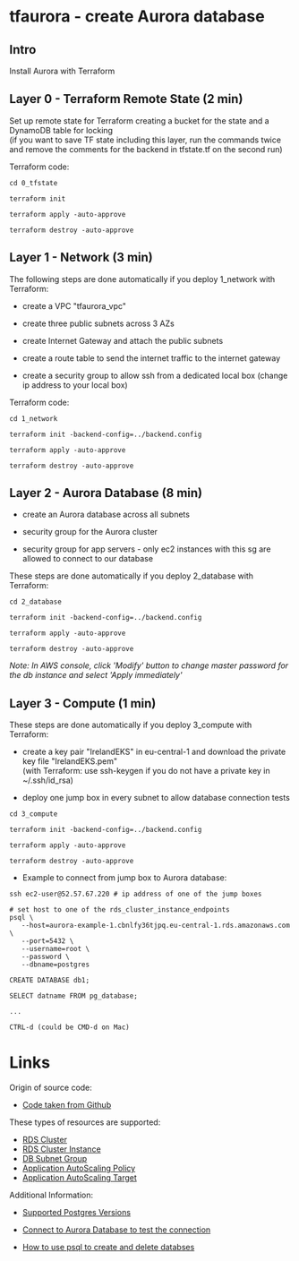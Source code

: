 # tfaurora - create Aurora database

## Intro

Install Aurora with Terraform

## Layer 0 - Terraform Remote State (2 min)

Set up remote state for Terraform creating a bucket for the state and a DynamoDB table for locking<br>
(if you want to save TF state including this layer, run the commands twice and remove the comments for the backend in tfstate.tf on the second run)

Terraform code:
```
cd 0_tfstate

terraform init

terraform apply -auto-approve

terraform destroy -auto-approve
```

## Layer 1 - Network (3 min)

The following steps are done automatically if you deploy 1_network with Terraform:

* create a VPC "tfaurora_vpc" 

* create three public subnets across 3 AZs 

* create Internet Gateway and attach the public subnets

* create a route table to send the internet traffic to the internet gateway

* create a security group to allow ssh from a dedicated local box (change ip address to your local box)

Terraform code:
```
cd 1_network

terraform init -backend-config=../backend.config

terraform apply -auto-approve

terraform destroy -auto-approve
```

## Layer 2 - Aurora Database (8 min)

* create an Aurora database across all subnets

* security group for the Aurora cluster

* security group for app servers - only ec2 instances with this sg are allowed to connect to our database

These steps are done automatically if you deploy 2_database with Terraform:

```
cd 2_database

terraform init -backend-config=../backend.config

terraform apply -auto-approve

terraform destroy -auto-approve
```

*Note: In AWS console, click 'Modify' button to change master password for the db instance and select 'Apply immediately'*

## Layer 3 - Compute (1 min)

These steps are done automatically if you deploy 3_compute with Terraform:

* create a key pair "IrelandEKS" in eu-central-1 and download the private key file "IrelandEKS.pem"<br>
(with Terraform: use ssh-keygen if you do not have a private key in ~/.ssh/id_rsa)

* deploy one jump box in every subnet to allow database connection tests

```
cd 3_compute

terraform init -backend-config=../backend.config

terraform apply -auto-approve

terraform destroy -auto-approve
```

* Example to connect from jump box to Aurora database:

```
ssh ec2-user@52.57.67.220 # ip address of one of the jump boxes

# set host to one of the rds_cluster_instance_endpoints
psql \
   --host=aurora-example-1.cbnlfy36tjpq.eu-central-1.rds.amazonaws.com \
   --port=5432 \
   --username=root \
   --password \
   --dbname=postgres

CREATE DATABASE db1;

SELECT datname FROM pg_database;

...

CTRL-d (could be CMD-d on Mac)
```

# Links

Origin of source code:

* [Code taken from Github](https://github.com/terraform-aws-modules/terraform-aws-rds-aurora)

These types of resources are supported:

* [RDS Cluster](https://www.terraform.io/docs/providers/aws/r/rds_cluster.html)
* [RDS Cluster Instance](https://www.terraform.io/docs/providers/aws/r/rds_cluster_instance.html)
* [DB Subnet Group](https://www.terraform.io/docs/providers/aws/r/db_subnet_group.html)
* [Application AutoScaling Policy](https://www.terraform.io/docs/providers/aws/r/appautoscaling_policy.html)
* [Application AutoScaling Target](https://www.terraform.io/docs/providers/aws/r/appautoscaling_target.html)

Additional Information:
* [Supported Postgres Versions](https://docs.aws.amazon.com/AmazonRDS/latest/UserGuide/CHAP_PostgreSQL.html#PostgreSQL.Concepts.General.DBVersions)

* [Connect to Aurora Database to test the connection](https://docs.aws.amazon.com/AmazonRDS/latest/UserGuide/USER_ConnectToPostgreSQLInstance.html)

* [How to use psql to create and delete databses](https://dataguide.prisma.io/postgresql/create-and-delete-databases-and-tables)
